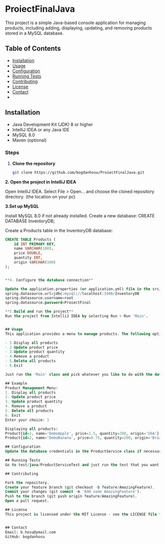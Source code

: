 # ProiectFinalJava
This project is a simple Java-based console application for managing products, including adding, displaying, updating, and removing products stored in a MySQL database.

## Table of Contents

- [Installation](#installation)
- [Usage](#usage)
- [Configuration](#configuration)
- [Running Tests](#running-tests)
- [Contributing](#contributing)
- [License](#license)
- [Contact](#contact)
- 
## Installation

- Java Development Kit (JDK) 8 or higher
- IntelliJ IDEA or any Java IDE
- MySQL 8.0
- Maven (optional)

### Steps

1. **Clone the repository**
   ```bash
   git clone https://github.com/bogdanhosu/ProiectFinalJava.git

   
**2. Open the project in IntelliJ IDEA**

Open IntelliJ IDEA.
Select File > Open... and choose the cloned repository directory. (the location on your pc)

**3.Set up MySQL**

Install MySQL 8.0 if not already installed.
Create a new database:
CREATE DATABASE InventoryDB;

Create a Products table in the InventoryDB database:
```sql
CREATE TABLE Products (
    id INT PRIMARY KEY,
    name VARCHAR(100),
    price DOUBLE,
    quantity INT,
    origin VARCHAR(100)
);


**4. Configure the database connection**

Update the application.properties (or application.yml) file in the src/main/resources directory with your database credentials:
spring.datasource.url=jdbc:mysql://localhost:3306/InventoryDB
spring.datasource.username=root
spring.datasource.password=ProiectFinal

**5.Build and run the project**
Run the project from IntelliJ IDEA by selecting Run > Run 'Main'.


## Usage
This application provides a menu to manage products. The following options are available:

- 1.Display all products
- 2.Update product price
- 3.Update product quantity
- 4.Remove a product
- 5.Delete all products
- 6.Exit

Just run the 'Main' class and pick whatever you like to do with the database.

## Example
Product Management Menu:
1. Display all products
2. Update product price
3. Update product quantity
4. Remove a product
5. Delete all products
6. Exit
Enter your choice: 1

Displaying all products:
Product{id=1, name='DemoApple', price=1.5, quantity=200, origin='USA'}
Product{id=2, name='DemoBanana', price=0.75, quantity=200, origin='Brazilia'}

## Configuration
Update the database credentials in the ProductService class if necessary. You may also add additional configuration for logging, error handling, etc.

## Running Tests
Go to test/java/ProductServiceTest and just run the test that you want to run, or right-click and run the whole class with all tests.

## Contributing

Fork the repository.
Create your feature branch (git checkout -b feature/AmazingFeature).
Commit your changes (git commit -m 'Add some AmazingFeature').
Push to the branch (git push origin feature/AmazingFeature).
Open a pull request.

## License
This project is licensed under the MIT License - see the LICENSE file for details.


## Contact
Email: b.hosu@ymail.com
GitHub: bogdanhosu
